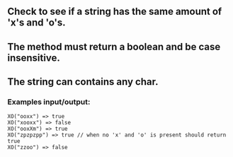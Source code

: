 ## Check to see if a string has the same amount of 'x's and 'o's.
## The method must return a boolean and be case insensitive.
## The string can contains any char.

### Examples input/output:

```
XO("ooxx") => true
XO("xooxx") => false
XO("ooxXm") => true
XO("zpzpzpp") => true // when no 'x' and 'o' is present should return true
XO("zzoo") => false
```